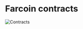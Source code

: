 # Farcoin contracts

![Contracts](https://github.com/Farcoin-xyz/blockchain/assets/159228504/b14a40fc-4c5a-41a5-9921-7a6c51d7ffc1)
